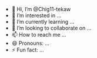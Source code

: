 - 👋 Hi, I’m @Chig11-tekaw
- 👀 I’m interested in ...
- 🌱 I’m currently learning ...
- 💞️ I’m looking to collaborate on ...
- 📫 How to reach me ...
- 😄 Pronouns: ...
- ⚡ Fun fact: ...

<!---
Chig11-tekaw/Chig11-tekaw is a ✨ special ✨ repository because its `README.md` (this file) appears on your GitHub profile.
You can click the Preview link to take a look at your changes.
--->
